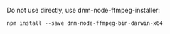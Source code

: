 Do not use directly, use dnm-node-ffmpeg-installer:

    npm install --save dnm-node-ffmpeg-bin-darwin-x64
    
